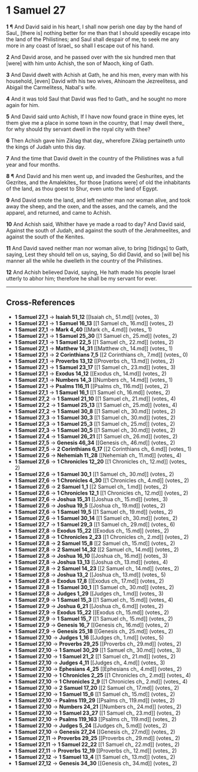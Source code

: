# 1 Samuel 27

**1** ¶ And David said in his heart, I shall now perish one day by the hand of Saul_ [there is] nothing better for me than that I should speedily escape into the land of the Philistines; and Saul shall despair of me, to seek me any more in any coast of Israel_ so shall I escape out of his hand.

**2** And David arose, and he passed over with the six hundred men that [were] with him unto Achish, the son of Maoch, king of Gath.

**3** And David dwelt with Achish at Gath, he and his men, every man with his household, [even] David with his two wives, Ahinoam the Jezreelitess, and Abigail the Carmelitess, Nabal's wife.

**4** And it was told Saul that David was fled to Gath_ and he sought no more again for him.

**5** And David said unto Achish, If I have now found grace in thine eyes, let them give me a place in some town in the country, that I may dwell there_ for why should thy servant dwell in the royal city with thee?

**6** Then Achish gave him Ziklag that day_ wherefore Ziklag pertaineth unto the kings of Judah unto this day.

**7** And the time that David dwelt in the country of the Philistines was a full year and four months.

**8** ¶ And David and his men went up, and invaded the Geshurites, and the Gezrites, and the Amalekites_ for those [nations were] of old the inhabitants of the land, as thou goest to Shur, even unto the land of Egypt.

**9** And David smote the land, and left neither man nor woman alive, and took away the sheep, and the oxen, and the asses, and the camels, and the apparel, and returned, and came to Achish.

**10** And Achish said, Whither have ye made a road to day? And David said, Against the south of Judah, and against the south of the Jerahmeelites, and against the south of the Kenites.

**11** And David saved neither man nor woman alive, to bring [tidings] to Gath, saying, Lest they should tell on us, saying, So did David, and so [will be] his manner all the while he dwelleth in the country of the Philistines.

**12** And Achish believed David, saying, He hath made his people Israel utterly to abhor him; therefore he shall be my servant for ever.

---

## Cross-References

- **1 Samuel 27_1** → **Isaiah 51_12** [[Isaiah ch_ 51.md]] (votes_ 3)
- **1 Samuel 27_1** → **1 Samuel 16_13** [[1 Samuel ch_ 16.md]] (votes_ 2)
- **1 Samuel 27_1** → **Mark 4_40** [[Mark ch_ 4.md]] (votes_ 1)
- **1 Samuel 27_1** → **1 Samuel 25_30** [[1 Samuel ch_ 25.md]] (votes_ 2)
- **1 Samuel 27_1** → **1 Samuel 22_5** [[1 Samuel ch_ 22.md]] (votes_ 2)
- **1 Samuel 27_1** → **Matthew 14_31** [[Matthew ch_ 14.md]] (votes_ 1)
- **1 Samuel 27_1** → **2 Corinthians 7_5** [[2 Corinthians ch_ 7.md]] (votes_ 0)
- **1 Samuel 27_1** → **Proverbs 13_12** [[Proverbs ch_ 13.md]] (votes_ 2)
- **1 Samuel 27_1** → **1 Samuel 23_17** [[1 Samuel ch_ 23.md]] (votes_ 3)
- **1 Samuel 27_1** → **Exodus 14_12** [[Exodus ch_ 14.md]] (votes_ 2)
- **1 Samuel 27_1** → **Numbers 14_3** [[Numbers ch_ 14.md]] (votes_ 1)
- **1 Samuel 27_1** → **Psalms 116_11** [[Psalms ch_ 116.md]] (votes_ 2)
- **1 Samuel 27_1** → **1 Samuel 16_1** [[1 Samuel ch_ 16.md]] (votes_ 2)
- **1 Samuel 27_2** → **1 Samuel 21_10** [[1 Samuel ch_ 21.md]] (votes_ 4)
- **1 Samuel 27_2** → **1 Samuel 25_13** [[1 Samuel ch_ 25.md]] (votes_ 4)
- **1 Samuel 27_2** → **1 Samuel 30_8** [[1 Samuel ch_ 30.md]] (votes_ 2)
- **1 Samuel 27_3** → **1 Samuel 30_3** [[1 Samuel ch_ 30.md]] (votes_ 2)
- **1 Samuel 27_3** → **1 Samuel 25_3** [[1 Samuel ch_ 25.md]] (votes_ 2)
- **1 Samuel 27_3** → **1 Samuel 30_5** [[1 Samuel ch_ 30.md]] (votes_ 2)
- **1 Samuel 27_4** → **1 Samuel 26_21** [[1 Samuel ch_ 26.md]] (votes_ 2)
- **1 Samuel 27_5** → **Genesis 46_34** [[Genesis ch_ 46.md]] (votes_ 2)
- **1 Samuel 27_5** → **2 Corinthians 6_17** [[2 Corinthians ch_ 6.md]] (votes_ 1)
- **1 Samuel 27_6** → **Nehemiah 11_28** [[Nehemiah ch_ 11.md]] (votes_ 4)
- **1 Samuel 27_6** → **1 Chronicles 12_20** [[1 Chronicles ch_ 12.md]] (votes_ 2)
- **1 Samuel 27_6** → **1 Samuel 30_1** [[1 Samuel ch_ 30.md]] (votes_ 2)
- **1 Samuel 27_6** → **1 Chronicles 4_30** [[1 Chronicles ch_ 4.md]] (votes_ 2)
- **1 Samuel 27_6** → **2 Samuel 1_1** [[2 Samuel ch_ 1.md]] (votes_ 2)
- **1 Samuel 27_6** → **1 Chronicles 12_1** [[1 Chronicles ch_ 12.md]] (votes_ 2)
- **1 Samuel 27_6** → **Joshua 15_31** [[Joshua ch_ 15.md]] (votes_ 3)
- **1 Samuel 27_6** → **Joshua 19_5** [[Joshua ch_ 19.md]] (votes_ 2)
- **1 Samuel 27_6** → **1 Samuel 19_5** [[1 Samuel ch_ 19.md]] (votes_ 2)
- **1 Samuel 27_6** → **1 Samuel 30_14** [[1 Samuel ch_ 30.md]] (votes_ 2)
- **1 Samuel 27_7** → **1 Samuel 29_3** [[1 Samuel ch_ 29.md]] (votes_ 6)
- **1 Samuel 27_8** → **Exodus 15_22** [[Exodus ch_ 15.md]] (votes_ 2)
- **1 Samuel 27_8** → **1 Chronicles 2_23** [[1 Chronicles ch_ 2.md]] (votes_ 2)
- **1 Samuel 27_8** → **2 Samuel 15_8** [[2 Samuel ch_ 15.md]] (votes_ 2)
- **1 Samuel 27_8** → **2 Samuel 14_32** [[2 Samuel ch_ 14.md]] (votes_ 2)
- **1 Samuel 27_8** → **Joshua 16_10** [[Joshua ch_ 16.md]] (votes_ 3)
- **1 Samuel 27_8** → **Joshua 13_13** [[Joshua ch_ 13.md]] (votes_ 4)
- **1 Samuel 27_8** → **2 Samuel 14_23** [[2 Samuel ch_ 14.md]] (votes_ 2)
- **1 Samuel 27_8** → **Joshua 13_2** [[Joshua ch_ 13.md]] (votes_ 5)
- **1 Samuel 27_8** → **Exodus 17_8** [[Exodus ch_ 17.md]] (votes_ 2)
- **1 Samuel 27_8** → **1 Samuel 30_1** [[1 Samuel ch_ 30.md]] (votes_ 2)
- **1 Samuel 27_8** → **Judges 1_29** [[Judges ch_ 1.md]] (votes_ 3)
- **1 Samuel 27_9** → **1 Samuel 15_3** [[1 Samuel ch_ 15.md]] (votes_ 4)
- **1 Samuel 27_9** → **Joshua 6_21** [[Joshua ch_ 6.md]] (votes_ 2)
- **1 Samuel 27_9** → **Exodus 15_22** [[Exodus ch_ 15.md]] (votes_ 2)
- **1 Samuel 27_9** → **1 Samuel 15_7** [[1 Samuel ch_ 15.md]] (votes_ 2)
- **1 Samuel 27_9** → **Genesis 16_7** [[Genesis ch_ 16.md]] (votes_ 2)
- **1 Samuel 27_9** → **Genesis 25_18** [[Genesis ch_ 25.md]] (votes_ 2)
- **1 Samuel 27_10** → **Judges 1_16** [[Judges ch_ 1.md]] (votes_ 5)
- **1 Samuel 27_10** → **Proverbs 29_25** [[Proverbs ch_ 29.md]] (votes_ 2)
- **1 Samuel 27_10** → **1 Samuel 30_29** [[1 Samuel ch_ 30.md]] (votes_ 3)
- **1 Samuel 27_10** → **1 Samuel 21_2** [[1 Samuel ch_ 21.md]] (votes_ 2)
- **1 Samuel 27_10** → **Judges 4_11** [[Judges ch_ 4.md]] (votes_ 3)
- **1 Samuel 27_10** → **Ephesians 4_25** [[Ephesians ch_ 4.md]] (votes_ 2)
- **1 Samuel 27_10** → **1 Chronicles 2_25** [[1 Chronicles ch_ 2.md]] (votes_ 4)
- **1 Samuel 27_10** → **1 Chronicles 2_9** [[1 Chronicles ch_ 2.md]] (votes_ 4)
- **1 Samuel 27_10** → **2 Samuel 17_20** [[2 Samuel ch_ 17.md]] (votes_ 2)
- **1 Samuel 27_10** → **1 Samuel 15_6** [[1 Samuel ch_ 15.md]] (votes_ 2)
- **1 Samuel 27_10** → **Psalms 119_29** [[Psalms ch_ 119.md]] (votes_ 2)
- **1 Samuel 27_10** → **Numbers 24_21** [[Numbers ch_ 24.md]] (votes_ 2)
- **1 Samuel 27_10** → **1 Samuel 23_27** [[1 Samuel ch_ 23.md]] (votes_ 2)
- **1 Samuel 27_10** → **Psalms 119_163** [[Psalms ch_ 119.md]] (votes_ 2)
- **1 Samuel 27_10** → **Judges 5_24** [[Judges ch_ 5.md]] (votes_ 2)
- **1 Samuel 27_10** → **Genesis 27_24** [[Genesis ch_ 27.md]] (votes_ 2)
- **1 Samuel 27_11** → **Proverbs 29_25** [[Proverbs ch_ 29.md]] (votes_ 2)
- **1 Samuel 27_11** → **1 Samuel 22_22** [[1 Samuel ch_ 22.md]] (votes_ 2)
- **1 Samuel 27_11** → **Proverbs 12_19** [[Proverbs ch_ 12.md]] (votes_ 2)
- **1 Samuel 27_12** → **1 Samuel 13_4** [[1 Samuel ch_ 13.md]] (votes_ 2)
- **1 Samuel 27_12** → **Genesis 34_30** [[Genesis ch_ 34.md]] (votes_ 2)
